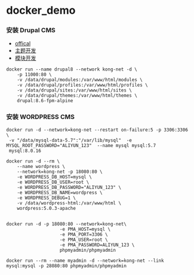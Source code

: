 # docker_demo

### 安装 Drupal CMS
- [offical](https://www.drupal.org/docs/8/api)
- [主题开发](https://www.cnblogs.com/maziang/p/Drupal-Theme-Tutorial.html)
- [模块开发](http://blog.sina.com.cn/s/blog_5a8b8eb80100r8gy.html)
```
docker run --name drupal8 --network kong-net -d \
    -p 11000:80 \
    -v /data/drupal/modules:/var/www/html/modules \
    -v /data/drupal/profiles:/var/www/html/profiles \
    -v /data/drupal/sites:/var/www/html/sites \
    -v /data/drupal/themes:/var/www/html/themes \
    drupal:8.6-fpm-alpine
```

### 安装 WORDPRESS CMS
```
docker run -d --network=kong-net --restart on-failure:5 -p 3306:3306   \
 -v "/data/mysql-data-5.7":"/var/lib/mysql"  -e MYSQL_ROOT_PASSWORD="ALIYUN_123"  --name mysql mysql:5.7    
 mysql:8.0.16

docker run -d --rm \
    --name wordpress \
    --network=kong-net -p 18080:80 \
    -e WORDPRESS_DB_HOST=mysql \
    -e WORDPRESS_DB_USER=root \
    -e WORDPRESS_DB_PASSWORD="ALIYUN_123" \
    -e WORDPRESS_DB_NAME=wordpress \
    -e WORDPRESS_DEBUG=1 \
    -v /data/wordpress-html:/var/www/html \
    wordpress:5.0.3-apache 


docker run -d -p 18080:80 --network=kong-net\
                    -e PMA_HOST=mysql \
                    -e PMA_PORT=3306 \
                    -e PMA_USER=root \
                    -e PMA_PASSWORD=ALIYUN_123 \
                    phpmyadmin/phpmyadmin

docker run --rm --name myadmin -d --network=kong-net --link mysql:mysql -p 28080:80 phpmyadmin/phpmyadmin
```
